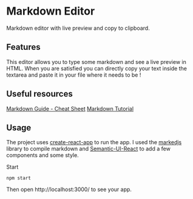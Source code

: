 # Markdown Editor

Markdown editor with live preview and copy to clipboard.

## Features

This editor allows you to type some markdown and see a live preview in HTML.
When you are satisfied you can directly copy your text inside the textarea and
paste it in your file where it needs to be !

## Useful resources

[Markdown Guide - Cheat Sheet](https://www.markdownguide.org/cheat-sheet/)
[Markdown Tutorial](https://www.markdowntutorial.com)

## Usage

The project uses [create-react-app](https://github.com/facebook/create-react-app)
to run the app. I used the [markedjs](https://github.com/markedjs/marked)
library to compile markdown and [Semantic-UI-React](https://react.semantic-ui.com/) to add a few components and some style.

Start

```
npm start
```

Then open http://localhost:3000/ to see your app.
